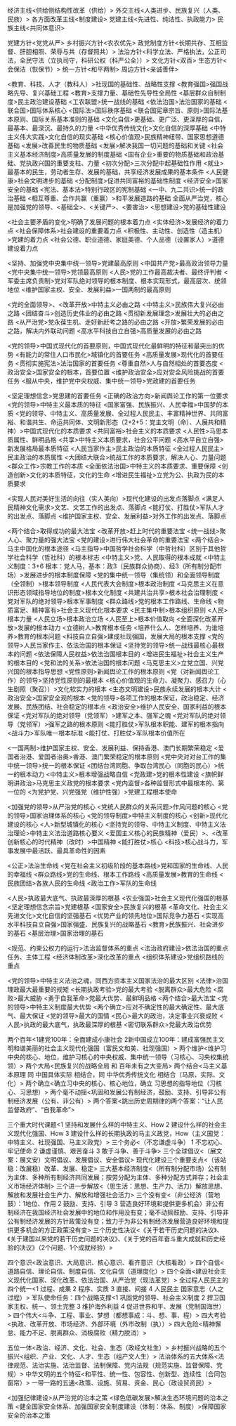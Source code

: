 经济主线<供给侧结构性改革（供给）>
外交主线<人类进步、民族复兴（人类、民族）>
各方面改革主线<制度建设>
党建主线<先进性、纯洁性、执政能力>
民族主线<共同体意识>

党建方针<党党从严>
乡村振兴方针<农农优先>
政党制度方针<长期共存、互相监督、肝胆相照、荣辱与共（存督照共）>
法治方针<科学立法、严格执法，公正司法，全民守法（立执司守，科研公权（科严公全））>
文化方针<双百>
生态方针<会保洁（恢保节）>
统一方针<和平两制>
周边方针<亲诚善伴>

<教育、科技、人才（教科人）>社现国的基础性、战略性支撑
<教育强国>强国战略先导、复兴基础工程
<教育>支撑力量、基础性先导性全局性
<基层群众自制制度>民主政治建设基础
<工农联盟>统一战线的基础
<依法治国>法治国家的基础
<联合国>国际体系核心
<国际法>国际秩序基础
<联合国宪章宗旨、原则>国际法基本原则、国际关系基本准则的基础
<文化自信>更基础、更广泛、更深厚的自信，最基本、最深沉、最持久的力量
<中华优秀传统文化>文化自信的深厚基础
<中特主义伟大实践>文化自信的现实基础
<核心价值观>民族精神纽带、国家思想道德基础
<发展>改善民生的物质基础
<发展>解决我国一切问题的基础和关键
<社会主义基本经济制度>高质量发展的制度基础
<国有企业>重要的物质基础和政治基础、党执政兴国的重要支柱、力量
<初次分配>三次分配中起基础性作用
<就业>最基本的民生，劳动者生存、发展的基础，共享经济发展成果的基本条件
<人民健康>社会文明进步的基础
<分配制度>促进共同富裕的基础性制度
<经济安全>国家安全的基础
<宪法、基本法>特别行政区的宪制基础
<一中、九二共识>统一的政治基础
<相互尊重、合作共赢（重赢）>和平发展道路的基础
全面从严治党，核心是加强党的领导、<基础全>、<关键严>、<要害治>
<思想建设>党的基础性建设

<社会主要矛盾的变化>明确了发展问题的根本着力点
<实体经济>发展经济的着力点
<社会保障体系>社会建设的重要着力点
<积极性、主动性、创造性（造主机）>党建的着力点
<社会公德、职业道德、家庭美德、个人品德（设置家人）>道德建设着力点

<坚持、加强党中央集中统一领导>党建最高原则
<中国共产党>最高政治领导力量
<党中央集中统一领导>党领最高原则
<人民>党的工作最高裁决者、最终评判者
<军委主席负责制>党对军队绝对领导的根本制度、根本实现形式，最高层次、统领地位
<维护国家主权、安全、发展利益>一国两制的最高原则

<党的全面领导>、<改革开放>中特主义必由之路
<中特主义>民族伟大复兴必由之路
<团结奋斗>创造历史伟业的必由之路
<贯彻新发展理念>发展壮大的必由之路
<从严治党>党永葆生机、走好新赶考之路的必由之路
<开放>繁荣发展的必由之路，解决内外联动问题
<高水平科技自立自强>高质量发展的必由之路

<党的领导>中国式现代化的首要原则，中国式现代化最鲜明的特征和最突出的优势
<有能力的常住人口市民化>城镇化的首要任务
<高质量发展>现代化的首要任务
<贯彻实施宪法>法治国家的首要任务
<尊重自然>人与自然相处的首要态度
<政治安全>国家安全的根本，首要位置
<维护政治安全>应对安全风险挑战的首要任务
<服从中央，维护党中央权威、集中统一领导>党政建的首要任务

<坚定理想信念>党思建的首要任务
<正确的政治方向>新闻舆论工作的第一位要求
<党的领导>中特主义最本质的特征
<国家富强、民族振兴、人民幸福>中国梦的本质
<党的领导、中特主义、高质量发展、全过程人民民主、丰富精神世界、共同富裕、和谐共生、命运共同体、文明新形态（2+2+5：党主文明（命）、人展共和精神）>中国式现代化的本质要求
<共同富裕>社会主义的本质要求
<人民性>马思本质属性、鲜明品格
<共享>中特主义本质要求，社会公平问题
<高水平自立自强>新发展格局最本质特征
<人民当家作主>民主政治的本质特征
<全过程人民民主>民主政治的本质属性
<大团结大联合>统战工作的本质要求，解决人心、力量问题
<群众工作>宗教工作的本质
<全面依法治国>中特主义的本质要求、重要保障
<创造创新>文化的本质特征，文化的生命
<增进民生福祉>立党为公、执政为民的本质要求

<实现人民对美好生活的向往（实人美向）>现代化建设的出发点落脚点
<满足人民精神文化需求>文艺、文艺工作的出发点、落脚点
<能打仗、打胜仗>军队人才的出发点、落脚点
<维护国家主权、安全、发展利益>对外工作的出发点、落脚点

<两个结合>取得成功的最大法宝
<改革开放>赶上时代的重要法宝
<统一战线>聚人心、聚力量的强大法宝
<党的建设>进行伟大社会革命的重要法宝
<两个结合>马主中国化的根本途径
<马主指导>中国哲学社会科学（中哲社科）区别于其他哲学社会科学（哲社科）的根本标志
<中特主义>党、人民取得的根本成就
<中特主义制度：3+6 根本：党人马，基本：政3（民族群众协商）、经3（所有制分配市场）>发展进步的根本制度保障
<党的集中统一领导（集统领）和全面领导制度（全领制）>根本领导制度
<人民代表大会制度>根本政治制度
<马克思主义在意识形态领域指导地位的制度>根本文化制度
<共建共治共享>根本社会治理制度
<党对军队的绝对领导>根本军事制度
<群众路线>党的根本工作路线、生命线
<物质富足、精神富有>社会主义现代化根本要求
<民主集中制>根本组织原则
<人民>根本力量
<人民立场>根本政治立场
<人民至上>根本价值取向
<全面深化改革开放>发展的根本动力
<立德树人>教育根本任务
<培养什么人、怎样培养、为谁培养>教育的根本问题
<科技自立自强>建成社现强国，发展大局的根本支撑
<党的领导>人民当家作主、依法治国的根本保证
<坚持党的领导>统一战线最核心最根本的问题
<依法保障人民权益>依法治国根本目的
<增进民生福祉>社会主义生产的根本目的
<党和法的关系>依法治国的根本问题
<马克思主义>立党立国、兴党兴国的根本指导思想
<党性原则>新闻舆论工作的根本原则
<党（对新闻舆论工作）的领导>坚持党性原则的最根本
<核心价值观的生命力、凝聚力、感召力（心生剧照（聚召））>文化软实力的根本
<生态文明建设>民族永续发展的根本大计
<政治安全>国家安全观的根本
<党的领导>各项工作的根本保证，政治稳定、经济发展、民族团结、社会稳定的根本点
<政治安全>维护人民安全、国家利益的根本保证
<党对军队的绝对领导（党领军）>建军之本、强军之魂
<党对军队的绝对领导（党领军）>强军之路的根本原则
<能打胜仗>军队根本职能、建军的根本指向
<战斗力>军队唯一根本标准
<能打仗、打胜仗>军队根本价值所在

<一国两制>维护国家主权、安全、发展利益、保持香港、澳门长期繁荣稳定
<爱国者治港、爱国者治奥>香港、澳门繁荣稳定的根本原则
<党中央对对台工作的集中统一领导>统一的根本保证
<团结台湾同胞、争取台湾民心（同胞的民心）>统一的根本动力
<中特主义>根本增强战略自信
<党政建>党的根本性建设
<旗帜鲜明讲政治>马克思主义政党的根本要求
<党内监督>各种监督形式中最根本的、第一位的
<为党护党、兴党强党（维护性强）>党建工程根本使命

<加强党的领导>从严治党的核心
<党统人民群众的关系问题>作风问题的核心
<党的领导>国家治理体系的核心
<党的领导制度>中特主义制度的核心
<创新>现代化建设的核心
<人>新型城镇化的核心
<坚持党的领导、中特主义制度、中特主义法治理论>中特主义法治道路核心要义
<爱国主义核心的民族精神（爱民）>、<改革创新核心的时代精神（改时）>中国精神
<能打胜仗>核心
<科技>核心战斗力，军事发展中最活跃、最具革命性的因素

<公正>法治生命线
<党在社会主义初级阶段的基本路线>党和国家的生命线、人民的幸福线
<群众路线>党的生命线、根本工作路线
<高质量发展>教育的生命线
<民族团结>各族人民的生命线
<政治工作>军队的生命线

<人民>执政最大底气、执政最深厚的根基
<农业强国>社会主义现代化强国的根基
<坚定理想信念宗旨>党建根基
<国家安全>民族复兴的根基
<革命文化、社会主义先进文化>文化自信的坚强基石
<优势产业的领先地位>国际竞争力基石
<实现高水平科技自立自强>国家强盛、民族复兴的战略基石
<教育>民族振兴、社会进步的基石
<基层治理>国家治理的基石

<规范、约束公权力的运行>法治监督体系的重点
<法治政府建设>依法治国的重点任务、主体工程
<经济体制改革>深化改革的重点
<组织体系建设>党组织路线的重点

<党的领导>中特主义法治之魂，同西方资本主义国家法治的最大区别
<法律>治国理政最大最重要的规矩
<长期执政考验>党的最大考验
<脱离群众>最大危险
<腐败>最大威胁
<勇于自我革命>党最大优势、最鲜明品格
<两个结合>最大法宝
<党的领导>中特主义制度最大优势
<两个确立>应对不确定性的最大确定性、最大底气、最大保证
<党的领导>最大的国情
<民心>最大的政治，决定事业兴衰成败
<人民>执政的最大底气，执政最深厚的根基
<密切联系群众>党最大政治优势

两个百年<1建党100年：全面建成小康社会 2新中国成立100年：建成富强民主文明和谐美丽的社会主义现代化强国（富民文和美、社现强国）>
两个维护<维护习中央的核心、地位，维护习核心的中央权威、集中统一领导（习核心、习央权集统领）>
两个大局<民族复兴的战略全局 和 百年未有之大变局>
两个结合<马主义基本原理 同 中国具体实际 相结合，同 中华优秀传统文化 相结合（马原、实际、文化）>
两个确立<确立习中央的核心、核心地位，确立 习思想的指导地位（习核心、习思想）>
两个毫不动摇<巩固和发展公有制经济，鼓励、支持、引导非公有制经济发展（公有、非公有）>
两个答案<跳出历史周期律的两个答案：“让人民监督政府”、“自我革命”>

三个重大时代课题<1 坚持和发展什么样的中特主义、How 2 建设什么样的社会主义现代化强国、How 3 建设什么样的长期执政的马主义政党，How（主义国党：中特主义、社现强国、马主义政党）>
三个务必<（不忘谦虚斗争） 1 不忘初心、牢记使命 2 谦虚谨慎、艰苦奋斗 3 敢于斗争、善于斗争>
三个全球倡议<（展文案：展文安）文明倡议、发展倡议、安全倡议>
现代化建设三个重要支点<（该站稳：改展稳）改革、发展、稳定>
三大基本经济制度<（所有制分配市场）公有制为主体、多种所有制经济共同发展；按劳分配为主体、多种分配方式并存；社会主义市场经济体制>
三个进一步解放<（思生活：思想、生产力、活力）解放思想、解放和发展社会生产力、解放和增强社会活力>
三个没有变<（非公经济（营地鼓）：1地位、作用 2 鼓励、支持、引导 3 营造良好环境和提供更多机会）非公有制经济在我国经济社会发展中的地位和作用没有变；毫不动摇鼓励、支持、引导非公有制经济发展的方针政策没有变；致力于为非公有制经济发展营造良好环境和提供更多机会的方正政策没有变>
三个历史性决议<《关于若干历史问题的决议》、《关于建国以来党的若干历史问题的决议》、《关于党的百年奋斗重大成就和历史经验的决议》（2个问题、1个成就经验）>

四个意识<政治意识、大局意识、核心意识、看齐意识（大核看政）>
四个自信<道路自信、理论自信、制度自信、文化自信（道理度化）>
四个全面<建设社会主义现代化国家、深化改革、依法治国、从严治党（现法革党）>
全过程人民民主的四个统一<1 过程、成果 2 程序、实质 3 直接、间接 4 人民民主 国家意志（人之过程）>
军队使命任务：四个战略支撑<1 巩固党的领导、社会主义制度 2 捍卫国家主权、统一、领土完整 3 维护海外利益 4 促进世界和平、发展（党制国海世）>
四个伟大<斗争、工程、事业、梦想（都想事成：斗、想、事、程）>
四大考验<执政、改革开放、市场经济、外部环境（外市改制（执））>
四大危险<精神懈怠、能力不足、脱离群众、消极腐败（精力脱消）>

五位一体<政治、经济、文化、社会、生态（政经文社生）>
乡村振兴战略的五个振兴<组织、产业、文化、人才、生态（组产文人生）>
法治体系的五大体系<法律规范、法治实施、法治监督、法制保障、党内法规（规范实施、监督保障、党规）>
中华文明的五个特征<和平性、统一性、包容性、创新型、连续性（合同包窗帘）>
一带一路的五通<政策、设施、贸易、资金、民心（政设贸资民）>

<加强纪律建设>从严治党的治本之策
<绿色低碳发展>解决生态环境问题的治本之策
<健全国家安全体系、加强国家安全制度建设（体制：体系、制度）>保障国家安全的治本之策
